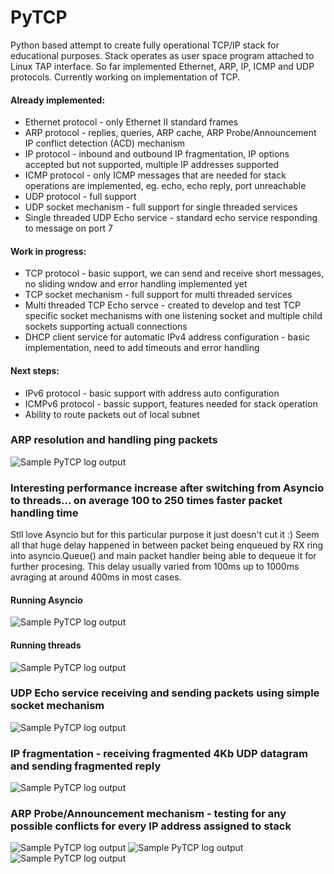 # PyTCP

Python based attempt to create fully operational TCP/IP stack for educational purposes. Stack operates as user space program attached to Linux TAP interface. So far implemented Ethernet, ARP, IP, ICMP and UDP protocols. Currently working on implementation of TCP.

#### Already implemented:

 - Ethernet protocol - only Ethernet II standard frames
 - ARP protocol - replies, queries, ARP cache, ARP Probe/Announcement IP conflict detection (ACD) mechanism
 - IP protocol - inbound and outbound IP fragmentation, IP options accepted but not supported, multiple IP addresses supported
 - ICMP protocol - only ICMP messages that are needed for stack operations are implemented, eg. echo, echo reply, port unreachable
 - UDP protocol - full support
 - UDP socket mechanism - full support for single threaded services
 - Single threaded UDP Echo service - standard echo service responding to message on port 7

#### Work in progress:

 - TCP protocol - basic support, we can send and receive short messages, no sliding wndow and error handling implemented yet
 - TCP socket mechanism - full support for multi threaded services
 - Multi threaded TCP Echo servce - created to develop and test TCP specific socket mechanisms with one listening socket and multiple child sockets supporting actuall connections
 - DHCP client service for automatic IPv4 address configuration - basic implementation, need to add timeouts and error handling

#### Next steps:
 
 - IPv6 protocol - basic support with address auto configuration
 - ICMPv6 protocol - bassic support, features needed for stack operation
 - Ability to route packets out of local subnet


### ARP resolution and handling ping packets
![Sample PyTCP log output](https://github.com/ccie18643/PyTCP/blob/main/pictures/log_01.png)


### Interesting performance increase after switching from Asyncio to threads... on average 100 to 250 times faster packet handling time

Stll love Asyncio but for this particular purpose it just doesn't cut it :) Seem all that huge delay happened in between packet being enqueued by RX ring into asyncio.Queue() and main packet handler being able to dequeue it for further procesing. This delay usually varied from 100ms up to 1000ms avraging at around 400ms in most cases.

#### Running Asyncio
![Sample PyTCP log output](https://github.com/ccie18643/PyTCP/blob/main/pictures/log_02.png)

#### Running threads
![Sample PyTCP log output](https://github.com/ccie18643/PyTCP/blob/main/pictures/log_03.png)


### UDP Echo service receiving and sending packets using simple socket mechanism
![Sample PyTCP log output](https://github.com/ccie18643/PyTCP/blob/main/pictures/log_04.png)


### IP fragmentation - receiving fragmented 4Kb UDP datagram and sending fragmented reply
![Sample PyTCP log output](https://github.com/ccie18643/PyTCP/blob/main/pictures/log_05.png)


### ARP Probe/Announcement mechanism - testing for any possible conflicts for every IP address assigned to stack
![Sample PyTCP log output](https://github.com/ccie18643/PyTCP/blob/main/pictures/log_06.png)
![Sample PyTCP log output](https://github.com/ccie18643/PyTCP/blob/main/pictures/log_07.png)
![Sample PyTCP log output](https://github.com/ccie18643/PyTCP/blob/main/pictures/log_08.png)
